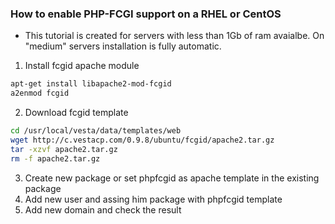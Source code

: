 ### How to enable PHP-FCGI support on a RHEL or CentOS
* This tutorial is created for servers with less than 1Gb of ram avaialbe. On "medium" servers installation is fully automatic.
1. Install fcgid apache module
``` bash
apt-get install libapache2-mod-fcgid
a2enmod fcgid
```
2. Download fcgid template

``` bash
cd /usr/local/vesta/data/templates/web
wget http://c.vestacp.com/0.9.8/ubuntu/fcgid/apache2.tar.gz
tar -xzvf apache2.tar.gz
rm -f apache2.tar.gz
```
3. Create new package or set phpfcgid as apache template in the existing package
4. Add new user and assing him package with phpfcgid template
5. Add new domain and check the result
